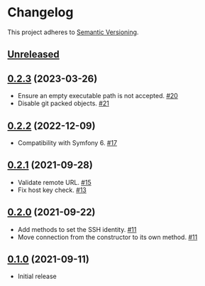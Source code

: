 # Changelog

This project adheres to [Semantic Versioning](https://semver.org/spec/v2.0.0.html).

## [Unreleased]


## [0.2.3] (2023-03-26)

 * Ensure an empty executable path is not accepted. [#20]
 * Disable git packed objects. [#21]

## [0.2.2] (2022-12-09)

 * Compatibility with Symfony 6. [#17]

## [0.2.1] (2021-09-28)

 * Validate remote URL. [#15]
 * Fix host key check. [#13]

## [0.2.0] (2021-09-22)

 * Add methods to set the SSH identity. [#11]
 * Move connection from the constructor to its own method. [#11]

## [0.1.0] (2021-09-11)

 * Initial release

[Unreleased]: https://github.com/ausi/remote-git/compare/0.2.3...HEAD
[0.2.3]: https://github.com/ausi/remote-git/compare/0.2.2...0.2.3
[0.2.2]: https://github.com/ausi/remote-git/compare/0.2.1...0.2.2
[0.2.1]: https://github.com/ausi/remote-git/compare/0.2.0...0.2.1
[0.2.0]: https://github.com/ausi/remote-git/compare/0.1.0...0.2.0
[0.1.0]: https://github.com/ausi/remote-git/commits/0.1.0

[#21]: https://github.com/ausi/remote-git/issues/21
[#20]: https://github.com/ausi/remote-git/issues/20
[#17]: https://github.com/ausi/remote-git/issues/17
[#15]: https://github.com/ausi/remote-git/issues/15
[#13]: https://github.com/ausi/remote-git/issues/13
[#11]: https://github.com/ausi/remote-git/issues/11
